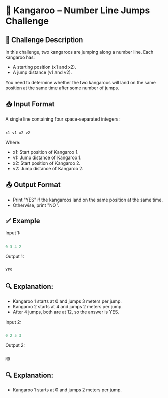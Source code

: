 # 🦘 Kangaroo – Number Line Jumps Challenge

## 📝 Challenge Description

In this challenge, two kangaroos are jumping along a number line. Each kangaroo has:

- A starting position (x1 and x2).
- A jump distance (v1 and v2).

You need to determine whether the two kangaroos will land on the same position at the same time after some number of jumps.

## 📥 Input Format

A single line containing four space-separated integers:
```java

x1 v1 x2 v2

```
Where:
- x1: Start position of Kangaroo 1.
- v1: Jump distance of Kangaroo 1.
- x2: Start position of Kangaroo 2.
- v2: Jump distance of Kangaroo 2.

## 📤 Output Format

- Print "YES" if the kangaroos land on the same position at the same time.
- Otherwise, print "NO".

## ✅ Example

Input 1:
```java

0 3 4 2

```
Output 1:
```java

YES

```
## 🔍 Explanation:

- Kangaroo 1 starts at 0 and jumps 3 meters per jump.
- Kangaroo 2 starts at 4 and jumps 2 meters per jump.
- After 4 jumps, both are at 12, so the answer is YES.

Input 2:
```java

0 2 5 3

```

Output 2:
```java

NO

```
## 🔍 Explanation:

- Kangaroo 1 starts at 0 and jumps 2 meters per jump.
